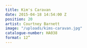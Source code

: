 ```yaml
---
title: Kim's Caravan
date: 2015-04-18 14:54:00 Z
position: 20
artist: Courtney Barnett
image: "/uploads/kims-caravan.jpg"
catalogue-number: HA038
format: 12”
---
```


